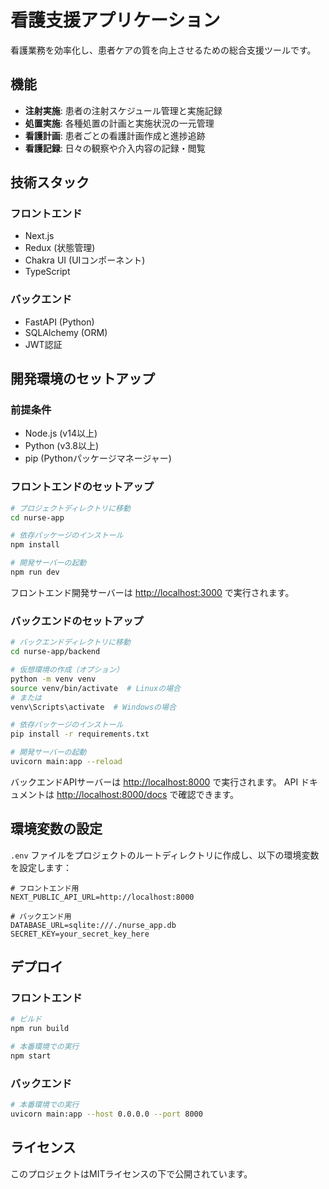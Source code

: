 # 看護支援アプリケーション

看護業務を効率化し、患者ケアの質を向上させるための総合支援ツールです。

## 機能

- **注射実施**: 患者の注射スケジュール管理と実施記録
- **処置実施**: 各種処置の計画と実施状況の一元管理
- **看護計画**: 患者ごとの看護計画作成と進捗追跡
- **看護記録**: 日々の観察や介入内容の記録・閲覧

## 技術スタック

### フロントエンド

- Next.js
- Redux (状態管理)
- Chakra UI (UIコンポーネント)
- TypeScript

### バックエンド

- FastAPI (Python)
- SQLAlchemy (ORM)
- JWT認証

## 開発環境のセットアップ

### 前提条件

- Node.js (v14以上)
- Python (v3.8以上)
- pip (Pythonパッケージマネージャー)

### フロントエンドのセットアップ

```bash
# プロジェクトディレクトリに移動
cd nurse-app

# 依存パッケージのインストール
npm install

# 開発サーバーの起動
npm run dev
```

フロントエンド開発サーバーは <http://localhost:3000> で実行されます。

### バックエンドのセットアップ

```bash
# バックエンドディレクトリに移動
cd nurse-app/backend

# 仮想環境の作成（オプション）
python -m venv venv
source venv/bin/activate  # Linuxの場合
# または
venv\Scripts\activate  # Windowsの場合

# 依存パッケージのインストール
pip install -r requirements.txt

# 開発サーバーの起動
uvicorn main:app --reload
```

バックエンドAPIサーバーは <http://localhost:8000> で実行されます。
API ドキュメントは <http://localhost:8000/docs> で確認できます。

## 環境変数の設定

`.env` ファイルをプロジェクトのルートディレクトリに作成し、以下の環境変数を設定します：

```
# フロントエンド用
NEXT_PUBLIC_API_URL=http://localhost:8000

# バックエンド用
DATABASE_URL=sqlite:///./nurse_app.db
SECRET_KEY=your_secret_key_here
```

## デプロイ

### フロントエンド

```bash
# ビルド
npm run build

# 本番環境での実行
npm start
```

### バックエンド

```bash
# 本番環境での実行
uvicorn main:app --host 0.0.0.0 --port 8000
```

## ライセンス

このプロジェクトはMITライセンスの下で公開されています。
